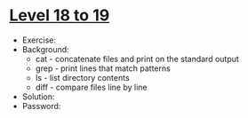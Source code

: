 # [Level 18 to 19](https://overthewire.org/wargames/bandit/bandit19.html)

- Exercise:
- Background:
  - cat - concatenate files and print on the standard output
  - grep - print lines that match patterns
  - ls - list directory contents
  - diff - compare files line by line
- Solution:
- Password:
